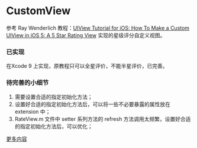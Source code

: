 # CustomView

参考 Ray Wenderlich 教程：[UIView Tutorial for iOS: How To Make a Custom UIView in iOS 5: A 5 Star Rating View](https://www.raywenderlich.com/1768/uiview-tutorial-for-ios-how-to-make-a-custom-uiview-in-ios-5-a-5-star-rating-view) 实现的星级评分自定义视图。



### 已实现

在Xcode 9 上实现，原教程只可以全星评价，不能半星评价，已完善。



### 待完善的小细节

1. 需要设置合适的指定初始化方法；
2. 设置好合适的指定初始化方法后，可以将一些不必要暴露的属性放在 extension 中；
3. RateView.m 文件中 setter 系列方法的 refresh 方法调用太频繁，设置好合适的指定初始化方法后，可以优化；



[更多内容](https://www.jianshu.com/p/37fd7097e302)